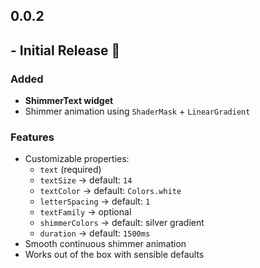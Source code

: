 ## 0.0.2

## - Initial Release 🎉

### Added

- **ShimmerText widget**
- Shimmer animation using `ShaderMask` + `LinearGradient`

### Features

- Customizable properties:
  - `text` (required)
  - `textSize` → default: `14`
  - `textColor` → default: `Colors.white`
  - `letterSpacing` → default: `1`
  - `textFamily` → optional
  - `shimmerColors` → default: silver gradient
  - `duration` → default: `1500ms`
- Smooth continuous shimmer animation
- Works out of the box with sensible defaults

